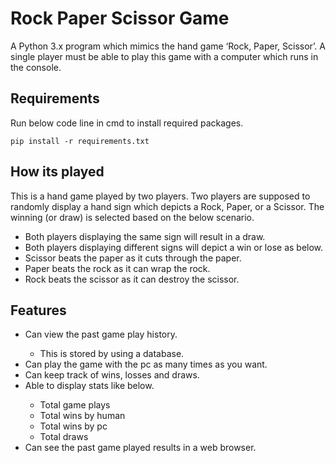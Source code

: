<h1>Rock Paper Scissor Game</h1>
<p>A Python 3.x program which mimics the hand game ‘Rock, Paper, Scissor’. A single player must be able to play this game with a computer which runs in the console.</p>

<h2>Requirements</h2>
<p>Run below code line in cmd to install required packages.</p>
<p><code>pip install -r requirements.txt</code></p>

<h2>How its played</h2>
<p>This is a hand game played by two players. Two players are supposed to randomly display a hand sign which depicts a Rock, Paper, or a Scissor. The winning (or draw) is selected based on the below scenario.</p>
<ul>
  <li>Both players displaying the same sign will result in a draw.</li>
  <li>Both players displaying different signs will depict a win or lose as below.</li>
  <li>Scissor beats the paper as it cuts through the paper.</li>
  <li>Paper beats the rock as it can wrap the rock.</li>
  <li>Rock beats the scissor as it can destroy the scissor.</li>
</ul>

<h2>Features</h2>
<ul>
  <li>Can view the past game play history.</li>
  <ul>
    <li>This is stored by using a database.</li>
  </ul>
  <li>Can play the game with the pc as many times as you want.</li>
  <li>Can keep track of wins, losses and draws.</li>
  <li>Able to display stats like below.</li>
  <ul>
    <li>Total game plays</li>
    <li>Total wins by human</li>
    <li>Total wins by pc</li>
    <li>Total draws</li>
  </ul>    
  <li>Can see the past game played results in a web browser.</li>
</ul>

